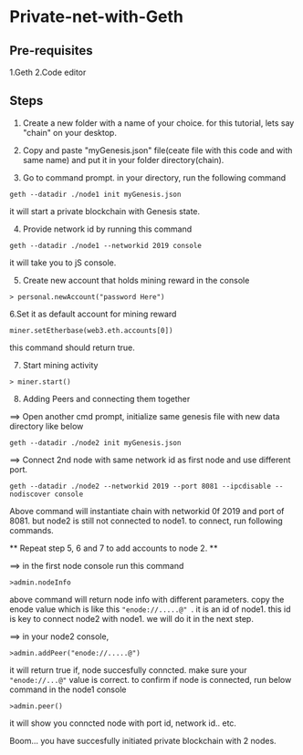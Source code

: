 # Private-net-with-Geth
## Pre-requisites
1.Geth
2.Code editor
## Steps
1. Create a new folder with a name of your choice. for this tutorial, lets say "chain" on your desktop.

2. Copy and paste "myGenesis.json" file(ceate file with this code and with same name) and put it in your folder directory(chain).

3. Go to command prompt. in your directory, run the following command
```
geth --datadir ./node1 init myGenesis.json
 ```
it will start a private blockchain with Genesis state.
 
4. Provide network id by running this command
```
geth --datadir ./node1 --networkid 2019 console
```
it will take you to jS console.

5. Create new account that holds mining reward in the console

```
> personal.newAccount("password Here")

```
6.Set it as default account for mining reward

```
miner.setEtherbase(web3.eth.accounts[0])
```
this command should return true.

7. Start mining activity

```
> miner.start()

```
8. Adding Peers and connecting them together

==> Open another cmd prompt, initialize same genesis file with new data directory like below

```
geth --datadir ./node2 init myGenesis.json

```
==> Connect 2nd node with same network id as first node and use different port.
```
geth --datadir ./node2 --networkid 2019 --port 8081 --ipcdisable --nodiscover console

```
Above command will instantiate chain with networkid 0f 2019 and port of 8081. but node2 is still not connected to node1. to connect, run following commands.

** Repeat step 5, 6 and 7 to add accounts to node 2. ** 

==> in the first node console run this command
```
>admin.nodeInfo

```
above command will return node info with different parameters. copy the enode value which is like this ```"enode://.....@" ```. it is an id of node1. this id is key to connect node2 with node1. we will do it in the next step.

 ==> in your node2 console,

```
>admin.addPeer("enode://.....@")
```
it will return true if, node succesfully conncted. make sure your ``` "enode://...@" ``` value is correct. to confirm if node is connected, run below command in the node1 console

```
>admin.peer()
```
it will show you conncted node with port id, network id.. etc.

Boom... you have succesfully initiated private blockchain with 2 nodes.
